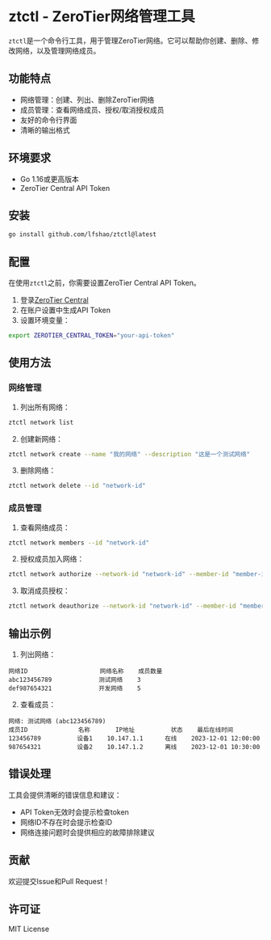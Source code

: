 # ztctl - ZeroTier网络管理工具

`ztctl`是一个命令行工具，用于管理ZeroTier网络。它可以帮助你创建、删除、修改网络，以及管理网络成员。

## 功能特点

- 网络管理：创建、列出、删除ZeroTier网络
- 成员管理：查看网络成员、授权/取消授权成员
- 友好的命令行界面
- 清晰的输出格式

## 环境要求

- Go 1.16或更高版本
- ZeroTier Central API Token

## 安装

```bash
go install github.com/lfshao/ztctl@latest
```

## 配置

在使用`ztctl`之前，你需要设置ZeroTier Central API Token。

1. 登录[ZeroTier Central](https://my.zerotier.com/)
2. 在账户设置中生成API Token
3. 设置环境变量：

```bash
export ZEROTIER_CENTRAL_TOKEN="your-api-token"
```

## 使用方法

### 网络管理

1. 列出所有网络：
```bash
ztctl network list
```

2. 创建新网络：
```bash
ztctl network create --name "我的网络" --description "这是一个测试网络"
```

3. 删除网络：
```bash
ztctl network delete --id "network-id"
```

### 成员管理

1. 查看网络成员：
```bash
ztctl network members --id "network-id"
```

2. 授权成员加入网络：
```bash
ztctl network authorize --network-id "network-id" --member-id "member-id"
```

3. 取消成员授权：
```bash
ztctl network deauthorize --network-id "network-id" --member-id "member-id"
```

## 输出示例

1. 列出网络：
```
网络ID                    网络名称    成员数量
abc123456789             测试网络    3
def987654321             开发网络    5
```

2. 查看成员：
```
网络: 测试网络 (abc123456789)
成员ID              名称       IP地址          状态    最后在线时间
123456789          设备1    10.147.1.1      在线    2023-12-01 12:00:00
987654321          设备2    10.147.1.2      离线    2023-12-01 10:30:00
```

## 错误处理

工具会提供清晰的错误信息和建议：

- API Token无效时会提示检查token
- 网络ID不存在时会提示检查ID
- 网络连接问题时会提供相应的故障排除建议

## 贡献

欢迎提交Issue和Pull Request！

## 许可证

MIT License